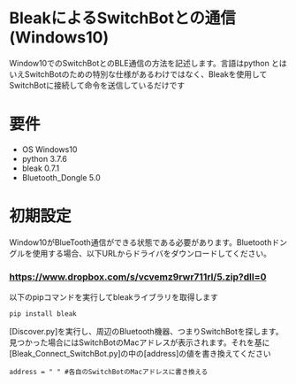 # BleakによるSwitchBotとの通信(Windows10)
Window10でのSwitchBotとのBLE通信の方法を記述します。言語はpython
とはいえSwitchBotのための特別な仕様があるわけではなく、Bleakを使用してSwitchBotに接続して命令を送信しているだけです
# 要件
* OS Windows10
* python 3.7.6
* bleak 0.7.1
* Bluetooth_Dongle 5.0

# 初期設定
Window10がBlueTooth通信ができる状態である必要があります。Bluetoothドングルを使用する場合、以下URLからドライバをダウンロードしてください。
### https://www.dropbox.com/s/vcvemz9rwr711rl/5.zip?dll=0

以下のpipコマンドを実行してbleakライブラリを取得します

    pip install bleak

[Discover.py]を実行し、周辺のBluetooth機器、つまりSwitchBotを探します。見つかった場合にはSwitchBotのMacアドレスが表示されます。それを基に[Bleak_Connect_SwitchBot.py]の中の[address]の値を書き換えてください

    
    address = " " #各自のSwitchBotのMacアドレスに書き換える

